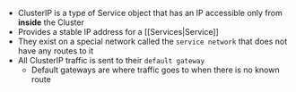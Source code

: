 - ClusterIP is a type of Service object that has an IP accessible only from **inside** the Cluster
- Provides a stable IP address for a [[Services|Service]]
- They exist on a special network called the `service network` that does not have any routes to it
- All ClusterIP traffic is sent to their `default gateway`
	- Default gateways are where traffic goes to when there is no known route